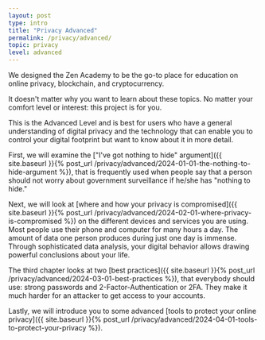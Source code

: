 ```yaml
---
layout: post
type: intro
title: "Privacy Advanced"
permalink: /privacy/advanced/
topic: privacy
level: advanced
---
```


We designed the Zen Academy to be the go-to place for education on online privacy, blockchain, and cryptocurrency.

It doesn't matter why you want to learn about these topics. No matter your comfort level or interest: this project is for you.

This is the Advanced Level and is best for users who have a general understanding of digital privacy and the technology that can enable you to control your digital footprint but want to know about it in more detail. 

First, we will examine the ["I've got nothing to hide" argument]({{ site.baseurl }}{% post_url /privacy/advanced/2024-01-01-the-nothing-to-hide-argument %}), that is frequently used when people say that a person should not worry about government surveillance if he/she has "nothing to hide."

Next, we will look at [where and how your privacy is compromised]({{ site.baseurl }}{% post_url /privacy/advanced/2024-02-01-where-privacy-is-compromised %}) on the different devices and services you are using. Most people use their phone and computer for many hours a day. The amount of data one person produces during just one day is immense. Through sophisticated data analysis, your digital behavior allows drawing powerful conclusions about your life.

The third chapter looks at two [best practices]({{ site.baseurl }}{% post_url /privacy/advanced/2024-03-01-best-practices %}), that everybody should use: strong passwords and 2-Factor-Authentication or 2FA. They make it much harder for an attacker to get access to your accounts.

Lastly, we will introduce you to some advanced [tools to protect your online privacy]({{ site.baseurl }}{% post_url /privacy/advanced/2024-04-01-tools-to-protect-your-privacy %}).
